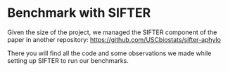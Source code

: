 # Benchmark with SIFTER

Given the size of the project, we managed the SIFTER component of the paper in another
repository: https://github.com/USCbiostats/sifter-aphylo

There you will find all the code and some observations we made while setting up
SIFTER to run our benchmarks.